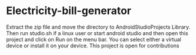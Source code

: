 # Electricity-bill-generator
Extract the zip file and move the directory to AndroidStudioProjects Library. Then run studio.sh if a linux user or start android studio and then open this project and click on Run on the menu bar. You can select either a virtual device or install it on your device. This project is open for contributions

